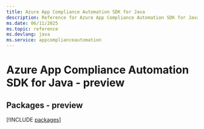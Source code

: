 ```yaml
---
title: Azure App Compliance Automation SDK for Java
description: Reference for Azure App Compliance Automation SDK for Java
ms.date: 06/11/2025
ms.topic: reference
ms.devlang: java
ms.service: appcomplianceautomation
---
```

# Azure App Compliance Automation SDK for Java - preview
## Packages - preview
[!INCLUDE [packages](app-compliance-automation-index.md)]